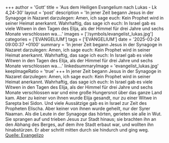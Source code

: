 +++
author = 'Gott'
title = 'Aus dem Heiligen Evangelium nach Lukas - Lk 4,24-30'
layout = 'post'
description = 'In jener Zeit begann Jesus in der Synagoge in Nazaret darzulegen: Amen, ich sage euch: Kein Prophet wird in seiner Heimat anerkannt. Wahrhaftig, das sage ich euch: In Israel gab es viele Witwen in den Tagen des Elija, als der Himmel für drei Jahre und sechs Monate verschlossen wa....'
images = ['/symbols/evangelist_lukas.jpg']
categories = ['EVANGELIUM']
tags = ['EVANGELIUM']
date = '2025-03-24 09:00:37 +0100'
summary = 'In jener Zeit begann Jesus in der Synagoge in Nazaret darzulegen: Amen, ich sage euch: Kein Prophet wird in seiner Heimat anerkannt. Wahrhaftig, das sage ich euch: In Israel gab es viele Witwen in den Tagen des Elija, als der Himmel für drei Jahre und sechs Monate verschlossen wa....'
linkedsummaryImage = 'evangelist_lukas.jpg'
keepImageRatio = 'true'
+++
In jener Zeit begann Jesus in der Synagoge in Nazaret darzulegen: Amen, ich sage euch: Kein Prophet wird in seiner Heimat anerkannt.
Wahrhaftig, das sage ich euch: In Israel gab es viele Witwen in den Tagen des Elija, als der Himmel für drei Jahre und sechs Monate verschlossen war und eine große Hungersnot über das ganze Land kam.<!--more-->
Aber zu keiner von ihnen wurde Elija gesandt, nur zu einer Witwe in Sarepta bei Sidon.
Und viele Aussätzige gab es in Israel zur Zeit des Propheten Elischa. Aber keiner von ihnen wurde geheilt, nur der Syrer Naaman.
Als die Leute in der Synagoge das hörten, gerieten sie alle in Wut.
Sie sprangen auf und trieben Jesus zur Stadt hinaus; sie brachten ihn an den Abhang des Berges, auf dem ihre Stadt erbaut war, und wollten ihn hinabstürzen.
Er aber schritt mitten durch sie hindurch und ging weg.<br> [Quelle: Evangelizo](https://evangeliumtagfuertag.org/DE/gospel)